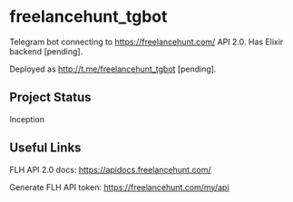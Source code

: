 # freelancehunt_tgbot

Telegram bot connecting to https://freelancehunt.com/ API 2.0. Has Elixir backend [pending].

Deployed as http://t.me/freelancehunt_tgbot [pending].

## Project Status

Inception

## Useful Links

FLH API 2.0 docs: https://apidocs.freelancehunt.com/

Generate FLH API token: https://freelancehunt.com/my/api
